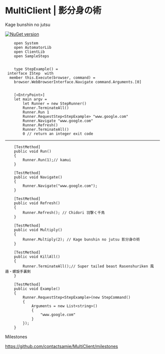 # MultiClient | 影分身の術 
Kage bunshin no jutsu

[![NuGet version](https://img.shields.io/nuget/v/MultiClient.svg?style=flat-square)](https://www.nuget.org/packages/MultiClient)


        open System
        open AutomatorLib
        open ClientLib
        open SampleSteps


        type StepExample() = 
     interface IStep  with 
      member this.Execute(browser, command) = 
        browser.WebBrowserInterface.Navigate command.Arguments.[0]


        [<EntryPoint>]
        let main argv = 
            let Runner = new StepRunner()
            Runner.TerminateAll()
            Runner.Run 1
            Runner.RequestStep<StepExample> "www.google.com"
            Runner.Navigate "www.google.com"
            Runner.Refresh()
            Runner.TerminateAll()
            0 // return an integer exit code



------------


        [TestMethod]
        public void Run()
        {
            Runner.Run(1);// kamui
        }

        [TestMethod]
        public void Navigate()
        {
            Runner.Navigate("www.google.com");
        }

        [TestMethod]
        public void Refresh()
        {
            Runner.Refresh(); // Chidori 羽撃く千鳥
        }

        [TestMethod]
        public void Multiply()
        {
            Runner.Multiply(2); // Kage bunshin no jutsu 影分身の術 
        }

        [TestMethod]
        public void KillAll()
        {
            Runner.TerminateAll();// Super tailed beast Rasenshuriken 風遁・螺旋手裏剣 
        }

        [TestMethod]
        public void Example()
        {
            Runner.RequestStep<StepExample>(new StepCommand()
            {
                Arguments = new List<string>()
                {
                    "www.google.com"
                }
            });
        }


Milestones

https://github.com/contactsamie/MultiClient/milestones
